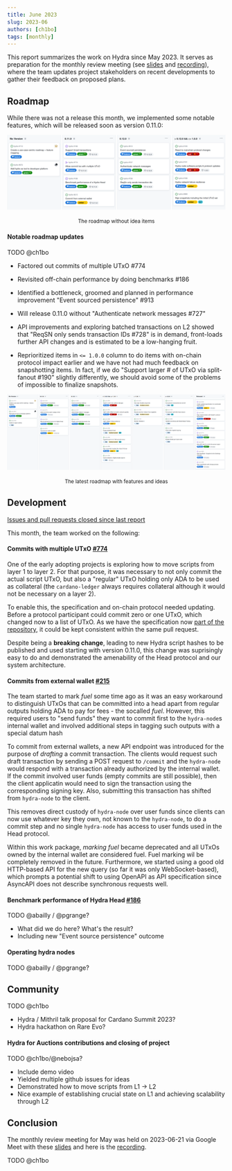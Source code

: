 ```yaml
---
title: June 2023
slug: 2023-06
authors: [ch1bo]
tags: [monthly]
---
```


This report summarizes the work on Hydra since May 2023. It serves as
preparation for the monthly review meeting (see [slides][slides] and
[recording][recording]), where the team updates project stakeholders on recent
developments to gather their feedback on proposed plans.

## Roadmap

While there was not a release this month, we implemented some notable features,
which will be released soon as version 0.11.0:

![The roadmap without idea items](./img/2023-06-roadmap-ex-ideas.png) <small><center>The roadmap without idea items</center></small>

#### Notable roadmap updates

TODO @ch1bo

- Factored out commits of multiple UTxO #774

- Revisited off-chain performance by doing benchmarks #186

- Identified a bottleneck, groomed and planned in performance improvement "Event sourced persistence" #913

- Will release 0.11.0 without "Authenticate network messages #727"

- API improvements and exploring batched transactions on L2 showed that "ReqSN
  only sends transaction IDs #728" is in demand, front-loads further API changes
  and is estimated to be a low-hanging fruit.

- Reprioritized items in `<= 1.0.0` column to do items with on-chain protocol
  impact earlier and we have not had much feedback on snapshotting items. In
  fact, if we do "Support larger # of UTxO via split-fanout #190" slightly
  differently, we should avoid some of the problems of impossible to finalize
  snapshots.

![The latest roadmap with features and ideas](./img/2023-06-roadmap.png) <small><center>The latest roadmap with features and ideas</center></small>

## Development

[Issues and pull requests closed since last
report](https://github.com/input-output-hk/hydra/issues?q=is%3Aclosed+sort%3Aupdated-desc+closed%3A2023-05-24..2023-06-22)

This month, the team worked on the following:

#### Commits with multiple UTxO [#774](https://github.com/input-output-hk/hydra/pull/774)

One of the early adopting projects is exploring how to move scripts from layer 1
to layer 2. For that purpose, it was necessary to not only commit the actual
script UTxO, but also a "regular" UTxO holding only ADA to be used as collateral
(the `cardano-ledger` always requires collateral although it would not be
necessary on a layer 2).

To enable this, the specification and on-chain protocol needed updating. Before
a protocol participant could commit zero or one UTxO, which changed now to a
list of UTxO. As we have the specification now [part of the
repository](/monthly/2023-04#versioned-docs-and-specification), it could be kept
consistent within the same pull request.

Despite being a **breaking change**, leading to new Hydra script hashes to be
published and used starting with version 0.11.0, this change was suprisingly
easy to do and demonstrated the amenability of the Head protocol and our system
architecture.

#### Commits from external wallet [#215](https://github.com/input-output-hk/hydra/issues/215)

The team started to mark _fuel_ some time ago as it was an easy workaround to
distinguish UTxOs that can be committed into a head apart from regular outputs
holding ADA to pay for fees - the socalled _fuel_. However, this required users
to "send funds" they want to commit first to the `hydra-node`s internal wallet
and involved additional steps in tagging such outputs with a special datum hash

To commit from external wallets, a new API endpoint was introduced for the
purpose of _drafting_ a commit transaction. The clients would request such draft
transaction by sending a POST request to `/commit` and the `hydra-node` would
respond with a transaction already authorized by the internal wallet. If the
commit involved user funds (empty commits are still possible), then the client
applicatin would need to sign the transaction using the corresponding signing
key. Also, submitting this transaction has shifted from `hydra-node` to the
client.

This removes direct custody of `hydra-node` over user funds since clients can
now use whatever key they own, not known to the `hydra-node`, to do a commit
step and no single `hydra-node` has access to user funds used in the Head
protocol.

Within this work package, _marking fuel_ became deprecated and all UTxOs owned
by the internal wallet are considered fuel. Fuel marking wil be completely
removed in the future. Furthermore, we started using a good old HTTP-based API
for the new query (so far it was only WebSocket-based), which prompts a
potential shift to using OpenAPI as API specification since AsyncAPI does not
describe synchronous requests well.

#### Benchmark performance of Hydra Head [#186](https://github.com/input-output-hk/hydra/issues/215)

TODO @abailly / @pgrange?

- What did we do here? What's the result?
- Including new "Event source persistence" outcome

#### Operating hydra nodes

TODO @abailly / @pgrange?

## Community

TODO @ch1bo

- Hydra / Mithril talk proposal for Cardano Summit 2023?
- Hydra hackathon on Rare Evo?

#### Hydra for Auctions contributions and closing of project

TODO @ch1bo/@nebojsa?

- Include demo video
- Yielded multiple github issues for ideas
- Demonstrated how to move scripts from L1 -> L2
- Nice example of establishing crucial state on L1 and achieving scalability through L2

## Conclusion

The monthly review meeting for May was held on 2023-06-21 via Google Meet with
these [slides][slides] and here is the [recording][recording].

TODO @ch1bo

[slides]: https://docs.google.com/presentation/d/1TVzjaFKXBi9DAugSd2L8MSUSZGIU9EjTmwf6yccckPI
[recording]: https://drive.google.com/file/d/1_N6b4RDe579TgLawiJzbE0NLofD3ljE6/view
